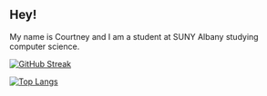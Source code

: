 ﻿## Hey!
 
 My name is Courtney and I am a student at SUNY Albany studying computer science.




[![GitHub Streak](http://github-readme-streak-stats.herokuapp.com?user=courtneyng&theme=dark&background=000000)](https://git.io/streak-stats)

[![Top Langs](https://github-readme-stats.vercel.app/api/top-langs/?username=courtneyng)](https://github.com/anuraghazra/github-readme-stats)
